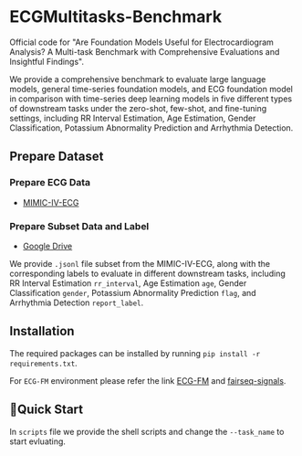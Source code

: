 # ECGMultitasks-Benchmark
Official code for "Are Foundation Models Useful for Electrocardiogram Analysis? A Multi-task Benchmark with Comprehensive Evaluations and Insightful Findings". 

We provide a comprehensive benchmark to evaluate large language models, general time-series foundation models, and ECG foundation model in comparison with time-series deep learning models in five different types of downstream tasks under the zero-shot, few-shot, and fine-tuning settings, including RR Interval Estimation, Age Estimation, Gender Classification, Potassium Abnormality Prediction and Arrhythmia Detection.

## Prepare Dataset
### Prepare ECG Data
* [MIMIC-IV-ECG](https://physionet.org/content/mimic-iv-ecg/1.0/)
### Prepare Subset Data and Label
* [Google Drive](https://drive.google.com/drive/folders/1IkHkwa0HUbxmieBHMPd-VRdYQJbKLm3P?usp=share_link)
  
We provide `.jsonl` file subset from the MIMIC-IV-ECG, along with the corresponding labels to evaluate in different downstream tasks, including RR Interval Estimation `rr_interval`, Age Estimation `age`, Gender Classification `gender`, Potassium Abnormality Prediction `flag`, and Arrhythmia Detection `report_label`.

## Installation
The required packages can be installed by running `pip install -r requirements.txt`.

For `ECG-FM` environment please refer the link [ECG-FM](https://github.com/bowang-lab/ECG-FM) and [fairseq-signals](https://github.com/Jwoo5/fairseq-signals).

## 🚀Quick Start
In `scripts` file we provide the shell scripts and change the `--task_name` to start evluating.
